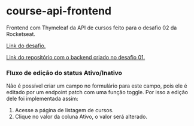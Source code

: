 # course-api-frontend

Frontend com Thymeleaf da API de cursos feito para o desafio 02 da Rocketseat.

[Link do desafio.](https://efficient-sloth-d85.notion.site/Desafio-02-Thymeleaf-77f87f5b46d24c77927a9dc0985759e4)

[Link do repositório com o backend criado no desafio 01.](https://github.com/gabrielburich/course-api)

### Fluxo de edição do status Ativo/Inativo

Não é possível criar um campo no formulário para este campo, pois ele é editado por um endpoint patch com uma função toggle.
Por isso a edição dele foi implementada assim:

1. Acesse a página de listagem de cursos.
2. Clique no valor da coluna Ativo, o valor será alterado.
